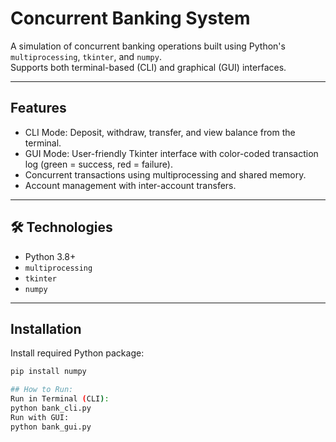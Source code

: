 #  Concurrent Banking System

A simulation of concurrent banking operations built using Python's `multiprocessing`, `tkinter`, and `numpy`.  
Supports both terminal-based (CLI) and graphical (GUI) interfaces.

---

##  Features

- CLI Mode: Deposit, withdraw, transfer, and view balance from the terminal.
- GUI Mode: User-friendly Tkinter interface with color-coded transaction log (green = success, red = failure).
- Concurrent transactions using multiprocessing and shared memory.
- Account management with inter-account transfers.

---

## 🛠️ Technologies

- Python 3.8+
- `multiprocessing`
- `tkinter`
- `numpy`

---

##  Installation

Install required Python package:

```bash
pip install numpy

## How to Run:
Run in Terminal (CLI):
python bank_cli.py
Run with GUI:
python bank_gui.py

